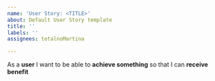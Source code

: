```yaml
---
name: 'User Story: <TITLE>'
about: Default User Story template
title: ''
labels: ''
assignees: totalnoMartina

---
```


As a **user** I want to be able to **achieve something** so that I can **receive benefit**
